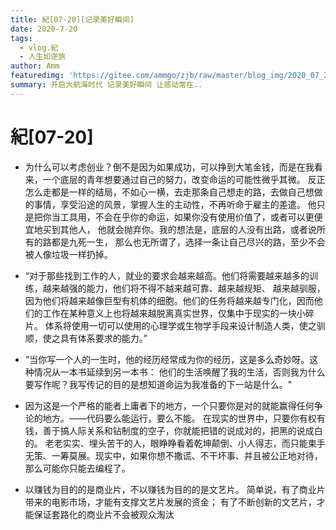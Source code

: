 ```yaml
---
title: 紀[07-20][记录美好瞬间]
date: 2020-7-20
tags: 
  - vlog.紀
  - 人生如逆旅
author: Amm
featuredimg: 'https://gitee.com/ammgo/zjb/raw/master/blog_img/2020_07_22/2020-07-22-beach-05.jpg'
summary: 开启大航海时代 记录美好瞬间 让感动常在..
---
```




# 紀[07-20]

+ 为什么可以考虑创业？倒不是因为如果成功，可以挣到大笔金钱，而是在我看来，一个底层的青年想要通过自己的努力，改变命运的可能性微乎其微。
  反正怎么走都是一样的结局，不如心一横，去走那条自己想走的路，去做自己想做的事情，享受沿途的风景，掌握人生的主动性，不再听命于雇主的差遣。
  他只是把你当工具用，不会在乎你的命运，如果你没有使用价值了，或者可以更便宜地买到其他人，
  他就会抛弃你。我的想法是，底层的人没有出路，或者说所有的路都是九死一生，
  那么也无所谓了，选择一条让自己尽兴的路，至少不会被人像垃圾一样扔掉。

+ “对于那些找到工作的人，就业的要求会越来越高。他们将需要越来越多的训练，越来越强的能力，他们将不得不越来越可靠、越来越规矩、
  越来越驯服，因为他们将越来越像巨型有机体的细胞。他们的任务将越来越专门化，因而他们的工作在某种意义上也将越来越脱离真实世界，仅集中于现实的一块小碎片。
  体系将使用一切可以使用的心理学或生物学手段来设计制造人类，使之驯顺，使之具有体系要求的能力。”


+ "当你写一个人的一生时，他的经历经常成为你的经历，这是多么奇妙呀。这种情况从一本书延续到另一本书：
  他们的生活唤醒了我的生活，否则我为什么要写作呢？我写传记的目的是想知道命运为我准备的下一站是什么。"

+ 因为这是一个严格的能者上庸者下的地方，一个只要你是对的就能赢得任何争论的地方。——代码要么能运行，要么不能。
  在现实的世界中，只要你有权有钱，善于搞人际关系和钻制度的空子，你就能把错的说成对的，把黑的说成白的。
  老老实实、埋头苦干的人，眼睁睁看着乾坤颠倒、小人得志，而只能束手无策、一筹莫展。现实中，如果你想不撒谎、不干坏事、并且被公正地对待，那么可能你只能去编程了。

+ 以赚钱为目的的是商业片，不以赚钱为目的的是文艺片。
   简单说，有了商业片带来的电影市场，才能有支撑文艺片发展的资金；
    有了不断创新的文艺片，才能保证套路化的商业片不会被观众淘汰

  ​

  ​

  <Valine></Valine>

  ​